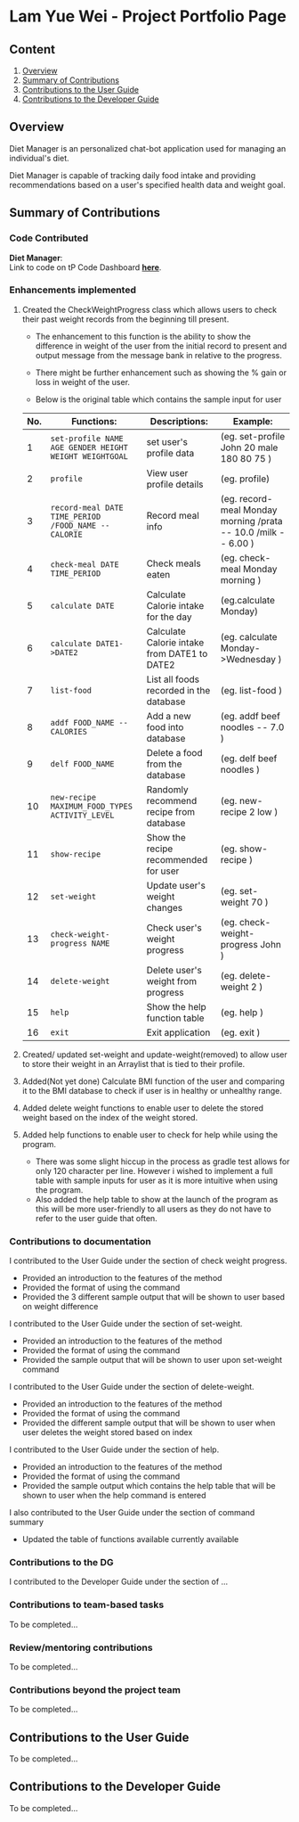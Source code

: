 # Lam Yue Wei - Project Portfolio Page

## Content
1. [Overview](#overview)
2. [Summary of Contributions](#summary-of-contributions)
3. [Contributions to the User Guide](#contributions-to-the-user-guide)
4. [Contributions to the Developer Guide](#contributions-to-the-developer-guide)


## Overview
Diet Manager is an personalized chat-bot application used for managing an individual's diet.

Diet Manager is capable of tracking daily food intake and providing recommendations based on a user's specified
health data and weight goal.

## Summary of Contributions

### Code Contributed
**__Diet Manager__**:<br>
Link to code on tP Code Dashboard 
[**__here__**](https://nus-cs2113-ay1920s2.github.io/tp-dashboard/#breakdown=true&search=lamyuewei&sort=groupTitle&sortWithin=title&since=2020-03-01&timeframe=commit&mergegroup=false&groupSelect=groupByRepos).

### Enhancements implemented
1. Created the CheckWeightProgress class which allows users to check their past weight records from the beginning till present.
    * The enhancement to this function is the ability to show the difference in weight of the user from the initial record to present and output message from the message bank in relative to the progress.
    
    * There might be further enhancement such as showing the % gain or loss in weight of the user.
    
    * Below is the original table which contains the sample input for user
    
    No. | Functions: | Descriptions: | Example: 
    ---| --- | --- | ---
    1  | `set-profile NAME AGE GENDER HEIGHT WEIGHT WEIGHTGOAL  ` | set user's profile data |  (eg. set-profile John 20 male 180 80 75 )
    2  | `profile` | View user profile details | (eg. profile)
    3  | `record-meal DATE TIME_PERIOD /FOOD_NAME -- CALORIE` | Record meal info | (eg. record-meal Monday morning /prata -- 10.0 /milk -- 6.00 )
    4  | `check-meal DATE TIME_PERIOD` |Check meals eaten | (eg. check-meal Monday morning )
    5  | `calculate DATE` | Calculate Calorie intake for the day | (eg.calculate Monday)
    6  | `calculate DATE1->DATE2` | Calculate Calorie intake from DATE1 to DATE2 | (eg. calculate Monday->Wednesday )
    7  | `list-food` | List all foods recorded in the database  | (eg. list-food )
    8  | `addf FOOD_NAME --CALORIES` | Add a new food into database | (eg. addf beef noodles -- 7.0 )
    9  | `delf FOOD_NAME` | Delete a food from the database | (eg. delf beef noodles )
    10 | `new-recipe MAXIMUM_FOOD_TYPES ACTIVITY_LEVEL` | Randomly recommend recipe from database | (eg. new-recipe 2 low )
    11 | `show-recipe` | Show the recipe recommended for user | (eg. show-recipe ) 
    12 | `set-weight ` | Update user's weight changes | (eg. set-weight 70 )
    13 | `check-weight-progress NAME` | Check user's weight progress | (eg. check-weight-progress John )
    14 | `delete-weight` | Delete user's weight from progress | (eg. delete-weight 2 ) 
    15 | `help` | Show the help function table |  (eg. help )
    16 | `exit` | Exit application | (eg. exit )
    
    
2. Created/ updated set-weight and update-weight(removed) to allow user to store their weight in an Arraylist that is tied to their profile.

3. Added(Not yet done) Calculate BMI function of the user and comparing it to the BMI database to check if user is in healthy or unhealthy range.

4. Added delete weight functions to enable user to delete the stored weight based on the index of the weight stored.

5. Added help functions to enable user to check for help while using the program.
    * There was some slight hiccup in the process as gradle test allows for only 120 character per line. However i wished to implement a full table with sample inputs for user as it is more intuitive when using the program.
    * Also added the help table to show at the launch of the program as this will be more user-friendly to all users as they do not have to refer to the user guide that often.

### Contributions to documentation
I contributed to the User Guide under the section of check weight progress. 
* Provided an introduction to the features of the method
* Provided the format of using the command
* Provided the 3 different sample output that will be shown to user based on weight difference

I contributed to the User Guide under the section of set-weight. 
* Provided an introduction to the features of the method
* Provided the format of using the command
* Provided the sample output that will be shown to user upon set-weight command

I contributed to the User Guide under the section of delete-weight. 
* Provided an introduction to the features of the method
* Provided the format of using the command
* Provided the different sample output that will be shown to user when user deletes the weight stored based on index

I contributed to the User Guide under the section of help.
* Provided an introduction to the features of the method
* Provided the format of using the command
* Provided the sample output which contains the help table that will be shown to user when the help command is entered

I also contributed to the User Guide under the section of command summary
* Updated the table of functions available currently available

### Contributions to the DG
I contributed to the Developer Guide under the section of ...

### Contributions to team-based tasks
To be completed...

### Review/mentoring contributions
To be completed...

### Contributions beyond the project team
To be completed...

## Contributions to the User Guide
To be completed...

## Contributions to the Developer Guide
To be completed...
